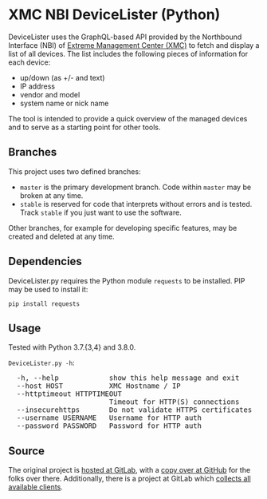 # XMC NBI DeviceLister (Python)

DeviceLister uses the GraphQL-based API provided by the Northbound Interface (NBI) of [Extreme Management Center (XMC)](https://www.extremenetworks.com/product/extreme-management-center/) to fetch and display a list of all devices. The list includes the following pieces of information for each device:

  * up/down (as +/- and text)
  * IP address
  * vendor and model
  * system name or nick name

The tool is intended to provide a quick overview of the managed devices and to serve as a starting point for other tools.

## Branches

This project uses two defined branches:

  * `master` is the primary development branch. Code within `master` may be broken at any time.
  * `stable` is reserved for code that interprets without errors and is tested. Track `stable` if you just want to use the software.

Other branches, for example for developing specific features, may be created and deleted at any time.

## Dependencies

DeviceLister.py requires the Python module `requests` to be installed. PIP may be used to install it:

`pip install requests`

## Usage

Tested with Python 3.7.{3,4} and 3.8.0.

`DeviceLister.py -h`:

<pre>
  -h, --help            show this help message and exit
  --host HOST           XMC Hostname / IP
  --httptimeout HTTPTIMEOUT
                        Timeout for HTTP(S) connections
  --insecurehttps       Do not validate HTTPS certificates
  --username USERNAME   Username for HTTP auth
  --password PASSWORD   Password for HTTP auth
</pre>

## Source

The original project is [hosted at GitLab](https://gitlab.com/rbrt-weiler/xmc-nbi-devicelister-py), with a [copy over at GitHub](https://github.com/rbrt-weiler/xmc-nbi-devicelister-py) for the folks over there. Additionally, there is a project at GitLab which [collects all available clients](https://gitlab.com/rbrt-weiler/xmc-nbi-clients).
